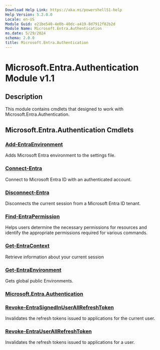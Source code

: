 ```yaml
---
Download Help Link: https://aka.ms/powershell51-help
Help Version: 5.2.0.0
Locale: en-US
Module Guid: e21be540-4e0b-40dc-a419-8d7912f82b2d
Module Name: Microsoft.Entra.Authentication
ms.date: 5/29/2024
schema: 2.0.0
title: Microsoft.Entra.Authentication
---
```

# Microsoft.Entra.Authentication Module v1.1

## Description

This module contains cmdlets that designed to work with Microsoft.Entra.Authentication.

## Microsoft.Entra.Authentication Cmdlets

### [Add-EntraEnvironment](Add-EntraEnvironment.md)

Adds Microsoft Entra environment to the settings file.

### [Connect-Entra](Connect-Entra.md)

Connect to Microsoft Entra ID with an authenticated account.

### [Disconnect-Entra](Disconnect-Entra.md)

Disconnects the current session from a Microsoft Entra ID tenant.

### [Find-EntraPermission](Find-EntraPermission.md)

Helps users determine the necessary permissions for resources and identify the appropriate permissions required for various commands.

### [Get-EntraContext](Get-EntraContext.md)

Retrieve information about your current session

### [Get-EntraEnvironment](Get-EntraEnvironment.md)

Gets global public Environments.

### [Microsoft.Entra.Authentication](Microsoft.Entra.Authentication.md)

### [Revoke-EntraSignedInUserAllRefreshToken](Revoke-EntraSignedInUserAllRefreshToken.md)

Invalidates the refresh tokens issued to applications for the current user.

### [Revoke-EntraUserAllRefreshToken](Revoke-EntraUserAllRefreshToken.md)

Invalidates the refresh tokens issued to applications for a user.


